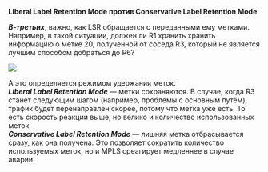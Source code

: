 **Liberal Label Retention Mode против Conservative Label Retention Mode**

_**В-третьих**_, важно, как LSR обращается с переданными ему метками.  
Например, в такой ситуации, должен ли R1 хранить хранить информацию о метке 20, полученной от соседа R3, который не является лучшим способом добраться до R6?

![](https://img-fotki.yandex.ru/get/4708/83739833.46/0_fd607_d363bbd0_orig.png)

А это определяется режимом удержания меток.  
_**Liberal Label Retention Mode**_ — метки сохраняются. В случае, когда R3 станет следующим шагом \(например, проблемы с основным путём\), трафик будет перенаправлен скорее, потому что метка уже есть. То есть скорость реакции выше, но велико и количество использованных меток.  
_**Conservative Label Retention Mode**_ — лишняя метка отбрасывается сразу, как она получена. Это позволяет сократить количество используемых меток, но и MPLS среагирует медленнее в случае аварии.

